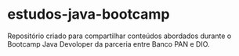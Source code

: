 # estudos-java-bootcamp
Repositório criado para compartilhar conteúdos abordados durante o Bootcamp Java Devoloper da parceria entre Banco PAN e DIO.
